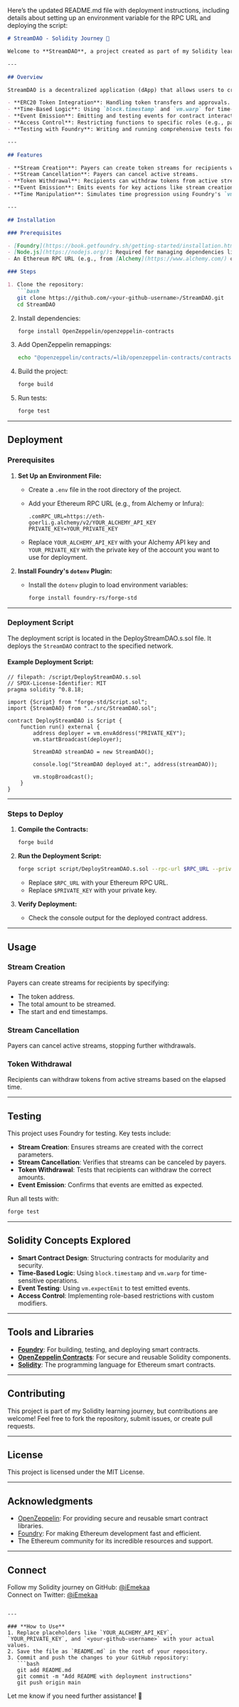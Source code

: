 Here’s the updated README.md file with deployment instructions, including details about setting up an environment variable for the RPC URL and deploying the script:

```markdown
# StreamDAO - Solidity Journey 🚀

Welcome to **StreamDAO**, a project created as part of my Solidity learning journey. This repository showcases my exploration of smart contract development, testing, and deployment using Solidity, Foundry, and OpenZeppelin libraries.

---

## Overview

StreamDAO is a decentralized application (dApp) that allows users to create, manage, and interact with token streams. The project demonstrates key Solidity concepts such as:

- **ERC20 Token Integration**: Handling token transfers and approvals.
- **Time-Based Logic**: Using `block.timestamp` and `vm.warp` for time-dependent operations.
- **Event Emission**: Emitting and testing events for contract interactions.
- **Access Control**: Restricting functions to specific roles (e.g., payers, recipients).
- **Testing with Foundry**: Writing and running comprehensive tests for smart contracts.

---

## Features

- **Stream Creation**: Payers can create token streams for recipients with specified durations and amounts.
- **Stream Cancellation**: Payers can cancel active streams.
- **Token Withdrawal**: Recipients can withdraw tokens from active streams.
- **Event Emission**: Emits events for key actions like stream creation and cancellation.
- **Time Manipulation**: Simulates time progression using Foundry's `vm.warp`.

---

## Installation

### Prerequisites

- [Foundry](https://book.getfoundry.sh/getting-started/installation.html): A blazing-fast, portable, and modular toolkit for Ethereum application development.
- [Node.js](https://nodejs.org/): Required for managing dependencies like OpenZeppelin.
- An Ethereum RPC URL (e.g., from [Alchemy](https://www.alchemy.com/) or [Infura](https://infura.io/)).

### Steps

1. Clone the repository:
   ```bash
   git clone https://github.com/<your-github-username>/StreamDAO.git
   cd StreamDAO
   ```

2. Install dependencies:
   ```bash
   forge install OpenZeppelin/openzeppelin-contracts
   ```

3. Add OpenZeppelin remappings:
   ```bash
   echo "@openzeppelin/contracts/=lib/openzeppelin-contracts/contracts/" >> remappings.txt
   ```

4. Build the project:
   ```bash
   forge build
   ```

5. Run tests:
   ```bash
   forge test
   ```

---

## Deployment

### Prerequisites

1. **Set Up an Environment File:**
   - Create a `.env` file in the root directory of the project.
   - Add your Ethereum RPC URL (e.g., from Alchemy or Infura):
     ```
     .comRPC_URL=https://eth-goerli.g.alchemy/v2/YOUR_ALCHEMY_API_KEY
     PRIVATE_KEY=YOUR_PRIVATE_KEY
     ```

   - Replace `YOUR_ALCHEMY_API_KEY` with your Alchemy API key and `YOUR_PRIVATE_KEY` with the private key of the account you want to use for deployment.

2. **Install Foundry's `dotenv` Plugin:**
   - Install the `dotenv` plugin to load environment variables:
     ```bash
     forge install foundry-rs/forge-std
     ```

---

### Deployment Script

The deployment script is located in the DeployStreamDAO.s.sol file. It deploys the `StreamDAO` contract to the specified network.

#### Example Deployment Script:
```solidity
// filepath: /script/DeployStreamDAO.s.sol
// SPDX-License-Identifier: MIT
pragma solidity ^0.8.18;

import {Script} from "forge-std/Script.sol";
import {StreamDAO} from "../src/StreamDAO.sol";

contract DeployStreamDAO is Script {
    function run() external {
        address deployer = vm.envAddress("PRIVATE_KEY");
        vm.startBroadcast(deployer);

        StreamDAO streamDAO = new StreamDAO();

        console.log("StreamDAO deployed at:", address(streamDAO));

        vm.stopBroadcast();
    }
}
```

---

### Steps to Deploy

1. **Compile the Contracts:**
   ```bash
   forge build
   ```

2. **Run the Deployment Script:**
   ```bash
   forge script script/DeployStreamDAO.s.sol --rpc-url $RPC_URL --private-key $PRIVATE_KEY --broadcast
   ```

   - Replace `$RPC_URL` with your Ethereum RPC URL.
   - Replace `$PRIVATE_KEY` with your private key.

3. **Verify Deployment:**
   - Check the console output for the deployed contract address.

---

## Usage

### Stream Creation

Payers can create streams for recipients by specifying:
- The token address.
- The total amount to be streamed.
- The start and end timestamps.

### Stream Cancellation

Payers can cancel active streams, stopping further withdrawals.

### Token Withdrawal

Recipients can withdraw tokens from active streams based on the elapsed time.

---

## Testing

This project uses Foundry for testing. Key tests include:
- **Stream Creation**: Ensures streams are created with the correct parameters.
- **Stream Cancellation**: Verifies that streams can be canceled by payers.
- **Token Withdrawal**: Tests that recipients can withdraw the correct amounts.
- **Event Emission**: Confirms that events are emitted as expected.

Run all tests with:
```bash
forge test
```

---

## Solidity Concepts Explored

- **Smart Contract Design**: Structuring contracts for modularity and security.
- **Time-Based Logic**: Using `block.timestamp` and `vm.warp` for time-sensitive operations.
- **Event Testing**: Using `vm.expectEmit` to test emitted events.
- **Access Control**: Implementing role-based restrictions with custom modifiers.

---

## Tools and Libraries

- **[Foundry](https://book.getfoundry.sh/)**: For building, testing, and deploying smart contracts.
- **[OpenZeppelin Contracts](https://openzeppelin.com/contracts/)**: For secure and reusable Solidity components.
- **[Solidity](https://soliditylang.org/)**: The programming language for Ethereum smart contracts.

---

## Contributing

This project is part of my Solidity learning journey, but contributions are welcome! Feel free to fork the repository, submit issues, or create pull requests.

---

## License

This project is licensed under the MIT License.

---

## Acknowledgments

- [OpenZeppelin](https://openzeppelin.com/): For providing secure and reusable smart contract libraries.
- [Foundry](https://book.getfoundry.sh/): For making Ethereum development fast and efficient.
- The Ethereum community for its incredible resources and support.

---

## Connect

Follow my Solidity journey on GitHub: [@iEmekaa](https://github.com/iEmekaa)  
Connect on Twitter: [@iEmekaa](https://x.com/iEmekaa)
```

---

### **How to Use**
1. Replace placeholders like `YOUR_ALCHEMY_API_KEY`, `YOUR_PRIVATE_KEY`, and `<your-github-username>` with your actual values.
2. Save the file as `README.md` in the root of your repository.
3. Commit and push the changes to your GitHub repository:
   ```bash
   git add README.md
   git commit -m "Add README with deployment instructions"
   git push origin main
   ```

Let me know if you need further assistance! 🚀
